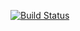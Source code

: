 [![Build Status](https://travis-ci.org/{Alex969}/{BorisBikes}.png?branch=master)](https://travis-ci.org/{Alex969}/{BorisBikes})
